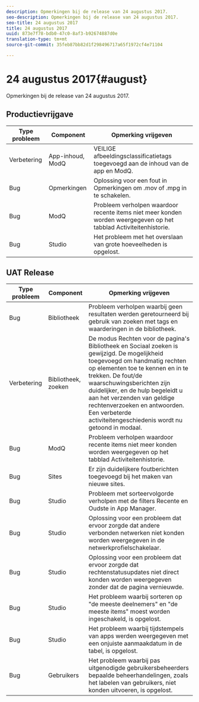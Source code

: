 ```yaml
---
description: Opmerkingen bij de release van 24 augustus 2017.
seo-description: Opmerkingen bij de release van 24 augustus 2017.
seo-title: 24 augustus 2017
title: 24 augustus 2017
uuid: 873e7f78-bdb0-47c0-8af3-b92674887d0e
translation-type: tm+mt
source-git-commit: 35feb87bb82d1f298496717a65f1972cf4e71104

---
```



# 24 augustus 2017{#august}

Opmerkingen bij de release van 24 augustus 2017.

## Productievrijgave

| **Type probleem** | **Component** | **Opmerking vrijgeven** |
|---|---|---|
| Verbetering | App-inhoud, ModQ | VEILIGE afbeeldingsclassificatietags toegevoegd aan de inhoud van de app en ModQ. |
| Bug | Opmerkingen | Oplossing voor een fout in Opmerkingen om .mov of .mpg in te schakelen. |
| Bug | ModQ | Probleem verholpen waardoor recente items niet meer konden worden weergegeven op het tabblad Activiteitenhistorie. |
| Bug | Studio | Het probleem met het overslaan van grote hoeveelheden is opgelost. |

## UAT Release

| **Type probleem** | **Component** | **Opmerking vrijgeven** |
|---|---|---|
| Bug | Bibliotheek | Probleem verholpen waarbij geen resultaten werden geretourneerd bij gebruik van zoeken met tags en waarderingen in de bibliotheek. |
| Verbetering | Bibliotheek, zoeken | De modus Rechten voor de pagina&#39;s Bibliotheek en Sociaal zoeken is gewijzigd. De mogelijkheid toegevoegd om handmatig rechten op elementen toe te kennen en in te trekken. De fout/de waarschuwingsberichten zijn duidelijker, en de hulp begeleidt u aan het verzenden van geldige rechtenverzoeken en antwoorden. Een verbeterde activiteitengeschiedenis wordt nu getoond in modaal. |
| Bug | ModQ | Probleem verholpen waardoor recente items niet meer konden worden weergegeven op het tabblad Activiteitenhistorie. |
| Bug | Sites | Er zijn duidelijkere foutberichten toegevoegd bij het maken van nieuwe sites. |
| Bug | Studio | Probleem met sorteervolgorde verholpen met de filters Recente en Oudste in App Manager. |
| Bug | Studio | Oplossing voor een probleem dat ervoor zorgde dat andere verbonden netwerken niet konden worden weergegeven in de netwerkprofielschakelaar. |
| Bug | Studio | Oplossing voor een probleem dat ervoor zorgde dat rechtenstatusupdates niet direct konden worden weergegeven zonder dat de pagina vernieuwde. |
| Bug | Studio | Het probleem waarbij sorteren op &quot;de meeste deelnemers&quot; en &quot;de meeste items&quot; moest worden ingeschakeld, is opgelost. |
| Bug | Studio | Het probleem waarbij tijdstempels van apps werden weergegeven met een onjuiste aanmaakdatum in de tabel, is opgelost. |
| Bug | Gebruikers | Het probleem waarbij pas uitgenodigde gebruikersbeheerders bepaalde beheerhandelingen, zoals het labelen van gebruikers, niet konden uitvoeren, is opgelost. |


